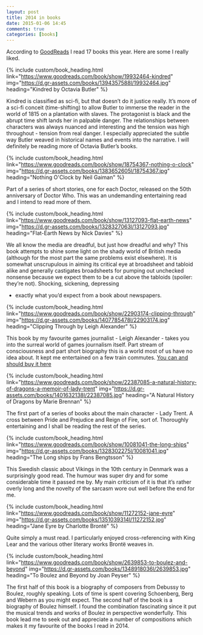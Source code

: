 ```yaml
---
layout: post
title: 2014 in books
date: 2015-01-06 14:45
comments: true
categories: [books]
---
```


According to [GoodReads](https://www.goodreads.com/) I read 17 books
this year. Here are some I really liked.

<!--more-->

{% include custom/book_heading.html link="https://www.goodreads.com/book/show/19932464-kindred" img="https://d.gr-assets.com/books/1394357588l/19932464.jpg" heading="Kindred by Octavia Butler" %}

Kindred is classified as sci-fi, but that doesn’t do it justice
really. It’s more of a sci-fi conceit (time-shifting) to allow Butler
to immerse the reader in the world of 1815 on a plantation with
slaves. The protagonist is black and the abrupt time shift lands her
in palpable danger. The relationships between characters was always
nuanced and interesting and the tension was high throughout - tension
from real danger. I especially appreciated the subtle way Butler
weaved in historical names and events into the narrative. I will
definitely be reading more of Octavia Butler’s books.

{% include custom/book_heading.html link="https://www.goodreads.com/book/show/18754367-nothing-o-clock" img="https://d.gr-assets.com/books/1383652605l/18754367.jpg" heading="Nothing O'Clock by Neil Gaiman" %}

Part of a series of short stories, one for each Doctor, released on
the 50th anniversary of Doctor Who. This was an undemanding
entertaining read and I intend to read more of them.

{% include custom/book_heading.html link="https://www.goodreads.com/book/show/13127093-flat-earth-news" img="https://d.gr-assets.com/books/1328327063l/13127093.jpg" heading="Flat-Earth News by Nick Davies" %}

We all know the media are dreadful, but just how dreadful and why?
This book attempts to shine some light on the shady world of British
media (although for the most part the same problems exist elsewhere).
It is somewhat unscrupulous in aiming its critical eye at broadsheet
and tabloid alike and generally castigates broadsheets for pumping out
unchecked nonsense because we expect them to be a cut above the
tabloids (spoiler: they’re not). Shocking, sickening, depressing
- exactly what you’d expect from a book about newspapers.

{% include custom/book_heading.html link="https://www.goodreads.com/book/show/22903174-clipping-through" img="https://d.gr-assets.com/books/1407785478l/22903174.jpg" heading="Clipping Through by Leigh Alexander" %}

This book by my favourite games journalist - Leigh Alexander - takes
you into the surreal world of games journalism itself. Part stream of
consciousness and part short biography this is a world most of us have
no idea about. It kept me entertained on a few train commutes.
[You can and should buy it here](https://gumroad.com/l/aisCU)

{% include custom/book_heading.html link="https://www.goodreads.com/book/show/22387085-a-natural-history-of-dragons-a-memoir-of-lady-trent" img="https://d.gr-assets.com/books/1401632138l/22387085.jpg" heading="A Natural History of Dragons by Marie Brennan" %}

The first part of a series of books about the main character - Lady
Trent. A cross between Pride and Prejudice and Reign of Fire, sort of.
Thoroughly entertaining and I shall be reading the rest of the series.

{% include custom/book_heading.html link="https://www.goodreads.com/book/show/10081041-the-long-ships" img="https://d.gr-assets.com/books/1328302275l/10081041.jpg" heading="The Long ships by Frans Bengtsson" %}

This Swedish classic about Vikings in the 10th century in Denmark was
a surprisingly good read. The humour was super dry and for some
considerable time it passed me by. My main criticism of it is that
it’s rather overly long and the novelty of the sarcasm wore out well
before the end for me.

{% include custom/book_heading.html link="https://www.goodreads.com/book/show/11272152-jane-eyre" img="https://d.gr-assets.com/books/1351039314l/11272152.jpg" heading="Jane Eyre by Charlotte Brontë" %}

Quite simply a must read. I particularly enjoyed cross-referencing
with King Lear and the various other literary works Brontë weaves in.

{% include custom/book_heading.html link="https://www.goodreads.com/book/show/2639853-to-boulez-and-beyond" img="https://d.gr-assets.com/books/1348918036l/2639853.jpg" heading="To Boulez and Beyond by Joan Peyser" %}

The first half of this book is a biography of composers from Debussy
to Boulez, roughly speaking. Lots of time is spent covering
Schoenberg, Berg and Webern as you might expect. The second half of
the book is a biography of Boulez himself. I found the combination
fascinating since it put the musical trends and works of Boulez in
perspective wonderfully. This book lead me to seek out and appreciate
a number of compositions which makes it my favourite of the books I
read in 2014.
